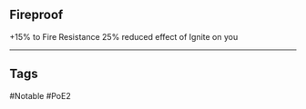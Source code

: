 ## Fireproof
+15% to Fire Resistance
25% reduced effect of Ignite on you

---
## Tags
#Notable
#PoE2
